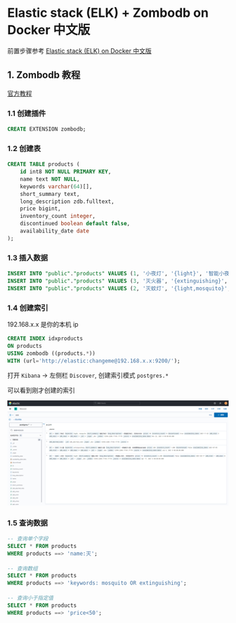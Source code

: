# Elastic stack (ELK) + Zombodb on Docker 中文版

前置步骤参考 [Elastic stack (ELK) on Docker 中文版](https://github.com/monkeydp/docker-elk)

## 1. Zombodb 教程

[官方教程](https://github.com/zombodb/zombodb/blob/master/TUTORIAL.md)

### 1.1 创建插件

```sql
CREATE EXTENSION zombodb;
```

### 1.2 创建表

```sql
CREATE TABLE products (
    id int8 NOT NULL PRIMARY KEY,
    name text NOT NULL,
    keywords varchar(64)[],
    short_summary text,
    long_description zdb.fulltext, 
    price bigint,
    inventory_count integer,
    discontinued boolean default false,
    availability_date date
);
```

### 1.3 插入数据

```sql
INSERT INTO "public"."products" VALUES (1, '小夜灯', '{light}', '智能小夜灯', '一款智能小夜灯, 支持定时开关', 10, 2200, 'f', '2021-04-17');
INSERT INTO "public"."products" VALUES (3, '灭火器', '{extinguishing}', '智能灭火器', '一款智能灭火器, 支持烟雾感应自动启动', 200, 1000, 'f', '2021-07-05');
INSERT INTO "public"."products" VALUES (2, '灭蚊灯', '{light,mosquito}', '智能灭蚊灯', '一款智能灭蚊灯, 支持击杀统计', 30, 0, 't', '2021-11-23');
```

### 1.4 创建索引

192.168.x.x 是你的本机 ip

```sql
CREATE INDEX idxproducts 
ON products 
USING zombodb ((products.*)) 
WITH (url='http://elastic:changeme@192.168.x.x:9200/');
```

打开 `Kibana` → 左侧栏 `Discover`, 创建索引模式 `postgres.*`

可以看到刚才创建的索引

![](.README/kibana_discover.png)

### 1.5 查询数据

```sql
-- 查询单个字段
SELECT * FROM products 
WHERE products ==> 'name:灭';

-- 查询数组
SELECT * FROM products 
WHERE products ==> 'keywords: mosquito OR extinguishing';

-- 查询小于指定值
SELECT * FROM products 
WHERE products ==> 'price<50';
```
